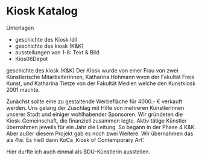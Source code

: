 #  Kiosk Katalog

Unterlagen
 
- geschichte des Kiosk Idil
- geschichte des kiosk (K&K)
- ausstellungen von 1-8: Text & Bild
- Kios06Depot


geschichte des kiosk (K&K)
Der Kiosk wurde von einer Frau von zwei Künstlerische Mitarbeiterinnen, Katharina Hohmann wvon der Fakultät Freie Kunst, und Katharina Tietze von der Fakultät Medien 
welche den Kunstkiosk 2001 machte.

Zunächst sollte eine zu gestaltende Werbefläche für 4000.- € verkauft werden. Uns gelang der Zuschlag mit Hilfe von mehreren KünstlerInnen unserer Stadt und einiger wohlhabender Sponsoren. Wir gründeten die Kiosk-Gemeinschaft, die finanziell zusammen legte.
Aktiv tätige Künstler übernahmen jeweils für ein Jahr die Leitung. So begann in der Phase 4 K&K. Aber außer diesem Projekt gab es noch zwei Weitere.
Wir übernahmen das als 4te. Es hieß dann KoCa ‚Kiosk of Contemporary Art’.

Hier durfte ich auch einmal als BDU-Künstlerin ausstellen. 
